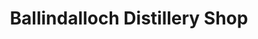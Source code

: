 ---
title: "Ballindalloch Distillery Shop"
url: /ballindalloch/ballindalloch-distillery-shop/
shop: Spirituosen
---